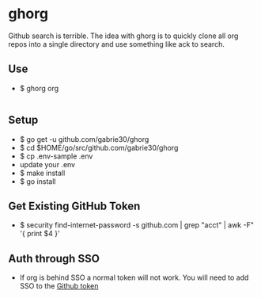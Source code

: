 # ghorg

Github search is terrible. The idea with ghorg is to quickly clone all org repos into a single directory and use something like ack to search.

## Use

- $ ghorg org

```NOTE: When ran ghorg will overwrite any local changes. If you are using ghorg to create a directory to work out of, make sure you rename the directory before running a second time.
```

## Setup

- $ go get -u github.com/gabrie30/ghorg
- $ cd $HOME/go/src/github.com/gabrie30/ghorg
- $ cp .env-sample .env
- update your .env
- $ make install
- $ go install

## Get Existing GitHub Token

- $ security find-internet-password -s github.com  | grep "acct" | awk -F\" '{ print $4 }'


## Auth through SSO

- If org is behind SSO a normal token will not work. You will need to add SSO to the [Github token](https://help.github.com/articles/authorizing-a-personal-access-token-for-use-with-a-saml-single-sign-on-organization/)

